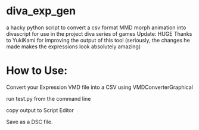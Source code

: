 # diva_exp_gen
a hacky python script to convert a csv format MMD morph animation into divascript for use in the project diva series of games
Update: HUGE Thanks to YukiKami for improving the output of this tool (seriously, the changes he made makes the expressions look absolutely amazing)

# How to Use:
Convert your Expression VMD file into a CSV using VMDConverterGraphical

run test.py from the command line

copy output to Script Editor

Save as a DSC file.
